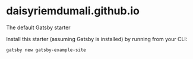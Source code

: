 # daisyriemdumali.github.io
The default Gatsby starter

Install this starter (assuming Gatsby is installed) by running from your CLI:
```
gatsby new gatsby-example-site
```
